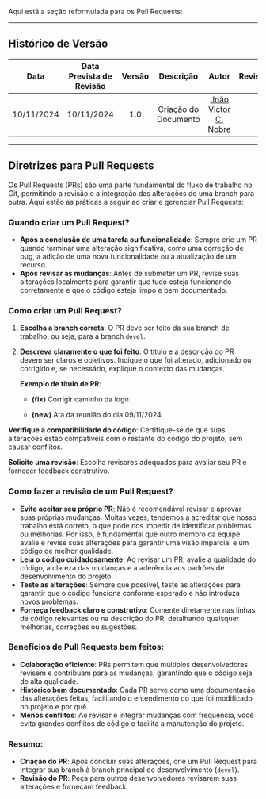 Aqui está a seção reformulada para os Pull Requests:

---

## Histórico de Versão

|    Data    | Data Prevista de Revisão | Versão |          Descrição           |                   Autor                    |                Revisor                 |
| :--------: | :----------------------: | :----: | :--------------------------: | :----------------------------------------: | :------------------------------------: |
| 10/11/2024 |        10/11/2024        |  1.0   |     Criação do Documento     |  [João Victor C. Nobre](https://github.com/Gam13)   |                                      |

---

## Diretrizes para Pull Requests

Os Pull Requests (PRs) são uma parte fundamental do fluxo de trabalho no Git, permitindo a revisão e a integração das alterações de uma branch para outra. Aqui estão as práticas a seguir ao criar e gerenciar Pull Requests:

### Quando criar um Pull Request?
- **Após a conclusão de uma tarefa ou funcionalidade**: Sempre crie um PR quando terminar uma alteração significativa, como uma correção de bug, a adição de uma nova funcionalidade ou a atualização de um recurso.
- **Após revisar as mudanças**: Antes de submeter um PR, revise suas alterações localmente para garantir que tudo esteja funcionando corretamente e que o código esteja limpo e bem documentado.

### Como criar um Pull Request?
1. **Escolha a branch correta**: O PR deve ser feito da sua branch de trabalho, ou seja, para a branch `devel`.
2. **Descreva claramente o que foi feito**: O título e a descrição do PR devem ser claros e objetivos. Indique o que foi alterado, adicionado ou corrigido e, se necessário, explique o contexto das mudanças.
   
   **Exemplo de título de PR**:
   
   - **(fix)** Corrigir caminho da logo

   - **(new)** Ata da reunião do dia 09/11/2024

**Verifique a compatibilidade do código**: Certifique-se de que suas alterações estão compatíveis com o restante do código do projeto, sem causar conflitos.

**Solicite uma revisão**: Escolha revisores adequados para avaliar seu PR e fornecer feedback construtivo.

### Como fazer a revisão de um Pull Request?
- **Evite aceitar seu próprio PR**: Não é recomendável revisar e aprovar suas próprias mudanças. Muitas vezes, tendemos a acreditar que nosso trabalho está correto, o que pode nos impedir de identificar problemas ou melhorias. Por isso, é fundamental que outro membro da equipe avalie e revise suas alterações para garantir uma visão imparcial e um código de melhor qualidade.
- **Leia o código cuidadosamente**: Ao revisar um PR, avalie a qualidade do código, a clareza das mudanças e a aderência aos padrões de desenvolvimento do projeto.
- **Teste as alterações**: Sempre que possível, teste as alterações para garantir que o código funciona conforme esperado e não introduza novos problemas.
- **Forneça feedback claro e construtivo**: Comente diretamente nas linhas de código relevantes ou na descrição do PR, detalhando quaisquer melhorias, correções ou sugestões.

### Benefícios de Pull Requests bem feitos:
- **Colaboração eficiente**: PRs permitem que múltiplos desenvolvedores revisem e contribuam para as mudanças, garantindo que o código seja de alta qualidade.
- **Histórico bem documentado**: Cada PR serve como uma documentação das alterações feitas, facilitando o entendimento do que foi modificado no projeto e por quê.
- **Menos conflitos**: Ao revisar e integrar mudanças com frequência, você evita grandes conflitos de código e facilita a manutenção do projeto.

### Resumo:
- **Criação do PR**: Após concluir suas alterações, crie um Pull Request para integrar sua branch à branch principal de desenvolvimento (`devel`).
- **Revisão do PR**: Peça para outros desenvolvedores revisarem suas alterações e forneçam feedback.
